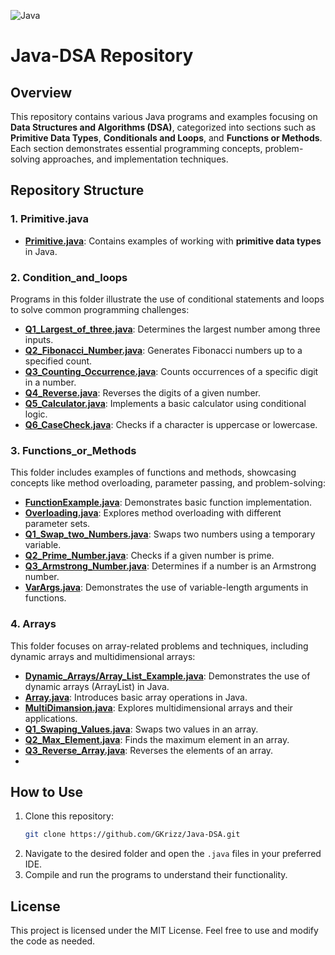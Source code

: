 ![Java](https://img.shields.io/badge/language-Java-blue)
# Java-DSA Repository

## Overview
This repository contains various Java programs and examples focusing on **Data Structures and Algorithms (DSA)**, categorized into sections such as **Primitive Data Types**, **Conditionals and Loops**, and **Functions or Methods**. Each section demonstrates essential programming concepts, problem-solving approaches, and implementation techniques.

## Repository Structure
### 1. **Primitive.java**
- [**Primitive.java**](https://github.com/GKrizz/Java-DSA/blob/main/Primitive.java): Contains examples of working with **primitive data types** in Java.

### 2. **Condition_and_loops**
Programs in this folder illustrate the use of conditional statements and loops to solve common programming challenges:

- [**Q1_Largest_of_three.java**](https://github.com/GKrizz/Java-DSA/blob/main/Condition_and_loops/Q1_Largest_of_three.java): Determines the largest number among three inputs.
- [**Q2_Fibonacci_Number.java**](https://github.com/GKrizz/Java-DSA/blob/main/Condition_and_loops/Q2_Fibonacci_Number.java): Generates Fibonacci numbers up to a specified count.
- [**Q3_Counting_Occurrence.java**](https://github.com/GKrizz/Java-DSA/blob/main/Condition_and_loops/Q3_Counting_Occurrence.java): Counts occurrences of a specific digit in a number.
- [**Q4_Reverse.java**](https://github.com/GKrizz/Java-DSA/blob/main/Condition_and_loops/Q4_Reverse.java): Reverses the digits of a given number.
- [**Q5_Calculator.java**](https://github.com/GKrizz/Java-DSA/blob/main/Condition_and_loops/Q5_Calculator.java): Implements a basic calculator using conditional logic.
- [**Q6_CaseCheck.java**](https://github.com/GKrizz/Java-DSA/blob/main/Condition_and_loops/Q6_CaseCheck.java): Checks if a character is uppercase or lowercase.

### 3. **Functions_or_Methods**
This folder includes examples of functions and methods, showcasing concepts like method overloading, parameter passing, and problem-solving:

- [**FunctionExample.java**](https://github.com/GKrizz/Java-DSA/blob/main/Functions_or_Methods/FunctionExample.java): Demonstrates basic function implementation.
- [**Overloading.java**](https://github.com/GKrizz/Java-DSA/blob/main/Functions_or_Methods/Overloading.java): Explores method overloading with different parameter sets.
- [**Q1_Swap_two_Numbers.java**](https://github.com/GKrizz/Java-DSA/blob/main/Functions_or_Methods/Q1_Swap_two_Numbers.java): Swaps two numbers using a temporary variable.
- [**Q2_Prime_Number.java**](https://github.com/GKrizz/Java-DSA/blob/main/Functions_or_Methods/Q2_Prime_Number.java): Checks if a given number is prime.
- [**Q3_Armstrong_Number.java**](https://github.com/GKrizz/Java-DSA/blob/main/Functions_or_Methods/Q3_Armstrong_Number.java): Determines if a number is an Armstrong number.
- [**VarArgs.java**](https://github.com/GKrizz/Java-DSA/blob/main/Functions_or_Methods/VarArgs.java): Demonstrates the use of variable-length arguments in functions.

### 4. **Arrays**
This folder focuses on array-related problems and techniques, including dynamic arrays and multidimensional arrays:

- [**Dynamic_Arrays/Array_List_Example.java**](https://github.com/GKrizz/Java-DSA/blob/main/Array/Dynamic_Arrays/Array_List_Example.java): Demonstrates the use of dynamic arrays (ArrayList) in Java.
- [**Array.java**](https://github.com/GKrizz/Java-DSA/blob/main/Array/Array.java): Introduces basic array operations in Java.
- [**MultiDimansion.java**](https://github.com/GKrizz/Java-DSA/blob/main/Array/MultiDimansion.java): Explores multidimensional arrays and their applications.
- [**Q1_Swaping_Values.java**](https://github.com/GKrizz/Java-DSA/blob/main/Array/Q1_Swaping_Values.java): Swaps two values in an array.
- [**Q2_Max_Element.java**](https://github.com/GKrizz/Java-DSA/blob/main/Array/Q2_Max_Element.java): Finds the maximum element in an array.
- [**Q3_Reverse_Array.java**](https://github.com/GKrizz/Java-DSA/blob/main/Array/Q3_Reverse_Array.java): Reverses the elements of an array.
- 
## How to Use
1. Clone this repository:
   ```bash
   git clone https://github.com/GKrizz/Java-DSA.git
   ```
2. Navigate to the desired folder and open the `.java` files in your preferred IDE.
3. Compile and run the programs to understand their functionality.


## License
This project is licensed under the MIT License. Feel free to use and modify the code as needed.
